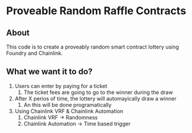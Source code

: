 # Proveable Random Raffle Contracts

## About

This code is to create a proveably random smart contract lottery using Foundry and Chainlink.

## What we want it to do?

1. Users can enter by paying for a ticket
   1. The ticket fees are going to go to the winner during the draw
2. After X perios of time, the lottery will automayically draw a winner
   1. An this will be done programatically
3. Using Chainlink VRF & Chainlink Automation
   1. Chainlink VRF -> Randomness
   2. Chainlink Automation -> Time based trigger

